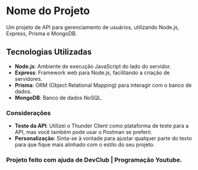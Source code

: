 # Nome do Projeto

Um projeto de API para gerenciamento de usuários, utilizando Node.js, Express, Prisma e MongoDB.

## Tecnologias Utilizadas

- **Node.js**: Ambiente de execução JavaScript do lado do servidor.
- **Express**: Framework web para Node.js, facilitando a criação de servidores.
- **Prisma**: ORM (Object Relational Mapping) para interagir com o banco de dados.
- **MongoDB**: Banco de dados NoSQL.

### Considerações

- **Teste da API**: Utilizei o Thunder Client como plataforma de teste para a API, mas você também pode usar o Postman se preferir.
- **Personalização**: Sinta-se à vontade para ajustar qualquer parte do texto para que fique mais alinhado com o estilo do seu projeto.

### Projeto feito com ajuda de DevClub | Programação Youtube.
